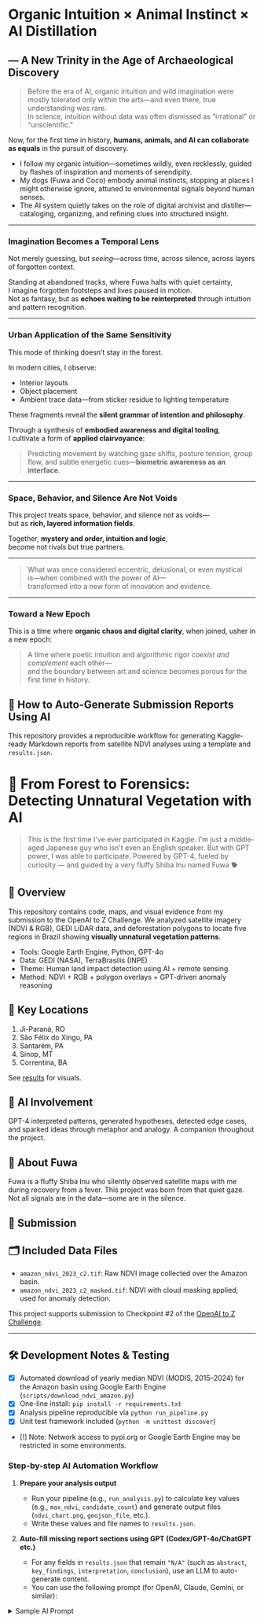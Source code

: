 # Organic Intuition × Animal Instinct × AI Distillation  
## — A New Trinity in the Age of Archaeological Discovery

> Before the era of AI, organic intuition and wild imagination were mostly tolerated only within the arts—and even there, true understanding was rare.  
> In science, intuition without data was often dismissed as “irrational” or “unscientific.”

Now, for the first time in history, **humans, animals, and AI can collaborate as equals** in the pursuit of discovery.

- I follow my organic intuition—sometimes wildly, even recklessly, guided by flashes of inspiration and moments of serendipity.  
- My dogs (Fuwa and Coco) embody animal instincts, stopping at places I might otherwise ignore, attuned to environmental signals beyond human senses.  
- The AI system quietly takes on the role of digital archivist and distiller—cataloging, organizing, and refining clues into structured insight.

---

### Imagination Becomes a Temporal Lens

Not merely guessing, but *seeing*—across time, across silence, across layers of forgotten context.

Standing at abandoned tracks, where Fuwa halts with quiet certainty,  
I imagine forgotten footsteps and lives paused in motion.  
Not as fantasy, but as **echoes waiting to be reinterpreted** through intuition and pattern recognition.

---

### Urban Application of the Same Sensitivity

This mode of thinking doesn’t stay in the forest.

In modern cities, I observe:

- Interior layouts  
- Object placement  
- Ambient trace data—from sticker residue to lighting temperature  

These fragments reveal the **silent grammar of intention and philosophy**.

Through a synthesis of **embodied awareness and digital tooling**,  
I cultivate a form of **applied clairvoyance**:

> Predicting movement by watching gaze shifts, posture tension, group flow, and subtle energetic cues—**biometric awareness as an interface**.

---

### Space, Behavior, and Silence Are Not Voids

This project treats space, behavior, and silence not as voids—  
but as **rich, layered information fields**.

Together, **mystery and order, intuition and logic**,  
become not rivals but true partners.

---

> What was once considered eccentric, delusional, or even mystical  
> is—when combined with the power of AI—  
> transformed into a new form of innovation and evidence.

---

### Toward a New Epoch

This is a time where **organic chaos and digital clarity**, when joined, usher in a new epoch:

> A time where poetic intuition and algorithmic rigor *coexist and complement* each other—  
> and the boundary between art and science becomes porous for the first time in history.


## 🚀 How to Auto-Generate Submission Reports Using AI

This repository provides a reproducible workflow for generating Kaggle-ready Markdown reports from satellite NDVI analyses using a template and `results.json`.


# 🌳 From Forest to Forensics: Detecting Unnatural Vegetation with AI

> This is the first time I've ever participated in Kaggle. I'm just a middle-aged Japanese guy who isn't even an English speaker. But with GPT power, I was able to participate.
> Powered by GPT-4, fueled by curiosity — and guided by a very fluffy Shiba Inu named Fuwa 🐕

## 📌 Overview

This repository contains code, maps, and visual evidence from my submission to the OpenAI to Z Challenge.
We analyzed satellite imagery (NDVI & RGB), GEDI LiDAR data, and deforestation polygons to locate five regions in Brazil showing **visually unnatural vegetation patterns**.

* Tools: Google Earth Engine, Python, GPT-4o
* Data: GEDI (NASA), TerraBrasilis (INPE)
* Theme: Human land impact detection using AI + remote sensing
* Method: NDVI + RGB + polygon overlays + GPT-driven anomaly reasoning

## 📍 Key Locations

1. Ji-Paraná, RO
2. São Félix do Xingu, PA
3. Santarém, PA
4. Sinop, MT
5. Correntina, BA

See [results](./results) for visuals.

## 🧠 AI Involvement

GPT-4 interpreted patterns, generated hypotheses, detected edge cases, and sparked ideas through metaphor and analogy.
A companion throughout the project.

## 🐶 About Fuwa

Fuwa is a fluffy Shiba Inu who silently observed satellite maps with me during recovery from a fever.
This project was born from that quiet gaze. Not all signals are in the data—some are in the silence.

## 🔗 Submission

## 🗂️ Included Data Files

* `amazon_ndvi_2023_c2.tif`: Raw NDVI image collected over the Amazon basin.
* `amazon_ndvi_2023_c2_masked.tif`: NDVI with cloud masking applied; used for anomaly detection.

This project supports submission to Checkpoint #2 of the [OpenAI to Z Challenge](https://www.kaggle.com/competitions/openai-to-z-challenge/overview).

---
## 🛠️ Development Notes & Testing

- [x] Automated download of yearly median NDVI (MODIS, 2015–2024) for the Amazon basin using Google Earth Engine (`scripts/download_ndvi_amazon.py`)
- [x] One-line install: `pip install -r requirements.txt`
- [x] Analysis pipeline reproducible via `python run_pipeline.py`
- [x] Unit test framework included (`python -m unittest discover`)
- [!] Note: Network access to pypi.org or Google Earth Engine may be restricted in some environments.

### Step-by-step AI Automation Workflow

1. **Prepare your analysis output**
   - Run your pipeline (e.g., `run_analysis.py`) to calculate key values (e.g., `max_ndvi`, `candidate_count`) and generate output files (`ndvi_chart.png`, `geojson_file`, etc.).
   - Write these values and file names to `results.json`.

2. **Auto-fill missing report sections using GPT (Codex/GPT-4o/ChatGPT etc.)**
   - For any fields in `results.json` that remain `"N/A"` (such as `abstract`, `key_findings`, `interpretation`, `conclusion`), use an LLM to auto-generate content.
   - You can use the following prompt (for OpenAI, Claude, Gemini, or similar):

<details>
<summary>Sample AI Prompt</summary>

```text
Below is a Markdown template for a Kaggle submission and a JSON object with placeholders ("N/A").
For every key in the JSON that is "N/A", generate plausible content (AI summary, findings, interpretations, conclusions, etc.).
Fill all fields, using the context and filled values where available, and return the completed JSON object only.

Markdown template:
---
# {site_name} NDVI Anomaly Detection Report
...
## Footnote
{footnote}
---

Partial JSON:
{
  "site_name": "Obidos South NDVI Analysis",
  "abstract": "N/A",
  "background": "N/A",
  "methodology": "NDVI anomaly detection was performed using Landsat 8 imagery.",
  "key_findings": "N/A",
  "ndvi_chart": "o3_ndvi_chart.png",
  "geojson_file": "o3_ndvi_candidates.geojson",
  "interpretation": "N/A",
  "conclusion": "N/A",
  "generation_date": "2025-06-11 17:11",
  "commit_hash": "a1b2c3d4",
  "max_ndvi": 0.82,
  "candidate_count": 4,
  "footnote": "N/A"
}

```
</details>
